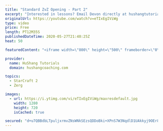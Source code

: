 ```yaml
---
title: "Standard ZvZ Opening - Part 2"
excerpt: "Interested in lessons? Email Devon directly at hushangtutorials@outlook.com ------------------------------------------------------------------------------------------------------- Want to support HuShang Tutorials directly? Patreon is a website where you can contribute a monthly donation that will help"
originalUrl: https://youtube.com/watch?v=eTIxEgIViWg
type: video
price: Free
length: PT12M35S
publishedDateTime: 2020-05-27T21:40:25Z
heat: 50

featuredContent: "<iframe width=\"800\" height=\"500\" frameborder=\"0\" src=\"https://www.youtube.com/embed/eTIxEgIViWg\" allow=\"accelerometer; autoplay; encrypted-media; gyroscope; picture-in-picture\" allowfullscreen></iframe>"

provider:
  name: HuShang Tutorials
  domain: hushangcoaching.com

topics:
  - StarCraft 2
  - Zerg

images:
  - url: https://i.ytimg.com/vi/eTIxEgIViWg/maxresdefault.jpg
    width: 1280
    height: 720
    isCached: true

secured: "d+u7QBBdbLTpuljxrmvZNsWNkSEzsQDDoBki+XPnS7W3NqdlD1UAkkyj9OEr8oz/HvqRlK4OToG37BMZOfTKrBcV5hhTTlkA0CR1emOppcGjwfEfQnc9JKC9eAonCuNlxD1IgkQv/QnhHLzm++eavTNU9MVOMKVkqm482/DB15pKUfdmqdpngLMjNEzvI7ggUA9q+cz8PheBrnPgeWlfHMhIqEL0jP3j+dWVW6ppgYjpUUn7X4LVUNEhA44pMqfC88x8bQ9th43znDV44Q78t3McsDyN3ee1AiqXBOfvUYklnnKgZB5tdg4dqcCYza1Uqk9/pUczszUHtEyLYpW084eI33NzgpcnucTQRZkUSscw5rTK+7mXBFaZVJlci9rHUP+1KuAVtjYszoweQDDJMWtamHMm/FhPhfXNRZk5xuo=;L9vonEtMiGminO87dmYBrQ=="
---
```


